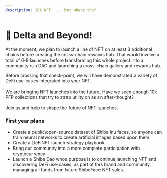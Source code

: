 ```yaml
---
description: 10k NFT..... but where tho?
---
```


# 🤠 Delta and Beyond!

At the moment, we plan to launch a line of NFT on at least 3 additional chains before creating the cross-chain rewards hub. That would involve a total of 6-9 launches before transforming this whole project into a community run DAO and launching a cross-chain gallery and rewards hub.

Before crossing that check-point, we will have demonstrated a variety of DeFi use-cases integrated into your NFT. \
\
We are bringing NFT launches into the future. Have we seen enough 10k PFP collections that try to strap utility on as an after-thought? \
\
Join us and help to shape the future of NFT launches.

### First year plans

* Create a public\open-source dataset of Shiba Inu faces, so anyone can train neural networks to create artificial images based upon them
* Create a DeFiNFT launch strategy playbook.&#x20;
* Bring our community into a more complete participation with cryptocurrency&#x20;
* Launch a Shibe Dao whos purpose is to continue launching NFT and discovering DeFi use-cases, as part of this brand and community, managing all funds from future ShibeFace NFT sales.
